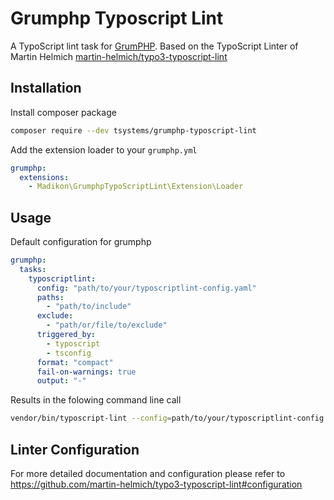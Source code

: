 # Grumphp Typoscript Lint

A TypoScript lint task for [GrumPHP](https://github.com/phpro/grumphp).
Based on the TypoScript Linter of Martin Helmich [martin-helmich/typo3-typoscript-lint](https://github.com/martin-helmich/typo3-typoscript-lint)

## Installation

Install composer package

```bash
composer require --dev tsystems/grumphp-typoscript-lint
  ```

Add the extension loader to your `grumphp.yml`

```yaml
grumphp:
  extensions:
    - Madikon\GrumphpTypoScriptLint\Extension\Loader
```

## Usage

Default configuration for grumphp

```yaml
grumphp:
  tasks:
    typoscriptlint:
      config: "path/to/your/typoscriptlint-config.yaml"
      paths:
        - "path/to/include"
      exclude:
        - "path/or/file/to/exclude"
      triggered_by:
        - typoscript
        - tsconfig
      format: "compact"
      fail-on-warnings: true
      output: "-"
```

Results in the folowing command line call

```bash
vendor/bin/typoscript-lint --config=path/to/your/typoscriptlint-config.yaml --format=compact --output=- --fail-on-warnings file1.typoscript file2.typoscript
```
## Linter Configuration

For more detailed documentation and configuration please refer to  https://github.com/martin-helmich/typo3-typoscript-lint#configuration

